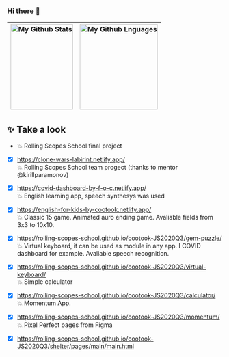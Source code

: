 ### Hi there 👋

<img width="100%" height="200px" alt="My Github Stats" src="https://github-readme-stats.vercel.app/api?username=cootook&show_icons=true?count_private=true&theme=dark"> | <img width="100%" height="200px" alt="My Github Lnguages" src="https://github-readme-stats.vercel.app/api/top-langs/?username=cootook&layout=compact&langs_count=8&theme=dark">
-------------------- | ---------------------
## ✨ Take a look
- 💥 Rolling Scopes School final project  
- [x] https://clone-wars-labirint.netlify.app/  
💥 Rolling Scopes School team progect (thanks to mentor @kirillparamonov)  
- [x] https://covid-dashboard-by-f-o-c.netlify.app/  
💥 English learning app, speech synthesys was used   
- [x] https://english-for-kids-by-cootook.netlify.app/  
💥 Classic 15 game. Animated auro ending game. Avaliable fields from 3x3 to 10x10.  
- [x] https://rolling-scopes-school.github.io/cootook-JS2020Q3/gem-puzzle/  
💥 Virtual keyboard, it can be used as module in any app. I COVID dashboard for example. Avaliable speech recognition.  
- [x] https://rolling-scopes-school.github.io/cootook-JS2020Q3/virtual-keyboard/  
💥 Simple calculator  
- [x] https://rolling-scopes-school.github.io/cootook-JS2020Q3/calculator/  
💥 Momentum App.   
- [x] https://rolling-scopes-school.github.io/cootook-JS2020Q3/momentum/  
💥 Pixel Perfect pages from Figma  
- [x] https://rolling-scopes-school.github.io/cootook-JS2020Q3/shelter/pages/main/main.html  



<!--
**cootook/cootook** is a ✨ _special_ ✨ repository because its `README.md` (this file) appears on your GitHub profile.

Here are some ideas to get you started:

- 🔭 I’m currently working on ...
- 🌱 I’m currently learning ...
- 👯 I’m looking to collaborate on ...
- 🤔 I’m looking for help with ...
- 💬 Ask me about ...
- 📫 How to reach me: ...
- 😄 Pronouns: ...
- ⚡ Fun fact: ...
-->
